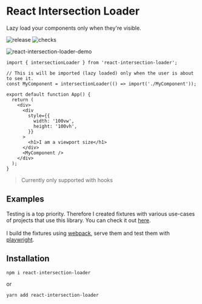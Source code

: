 # React Intersection Loader

Lazy load your components only when they're visible.

![release](https://badgen.net/github/release/tzachbon/react-intersection-loader) ![checks](https://badgen.net/github/checks/tzachbon/react-intersection-loader) 

![react-intersection-loader-demo](./react-intersection-loader.gif)

```tsx
import { intersectionLoader } from 'react-intersection-loader';

// This is will be imported (lazy loaded) only when the user is about to see it.
const MyComponent = intersectionLoader(() => import('./MyComponent'));

export default function App() {
  return (
    <div>
      <div
        style={{
          width: '100vw',
          height: '100vh',
        }}
      >
        <h1>I am a viewport size</h1>
      </div>
      <MyComponent />
    </div>
  );
}

```

> Currently only supported with hooks

## Examples

Testing is a top priority. Therefore I created fixtures with various use-cases of projects that use this library.
You can check it out [here](./packages/react-intersection-loader/test/fixtures/).\
\
I build the fixtures using [webpack](https://webpack.js.org/), serve them and test them with [playwright](https://playwright.dev/).



## Installation

```sh
npm i react-intersection-loader
```
or

```sh
yarn add react-intersection-loader
```
